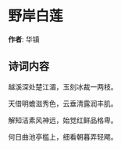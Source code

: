 # 野岸白莲

**作者**: 华镇

## 诗词内容

越溪深处楚江湄，玉刻冰裁一两枝。

天借明蟾滋秀色，云垂清露润丰肌。

解知洁素风神远，始觉红鲜品格卑。

何日曲池亭槛上，细看朝暮弄轻飔。

